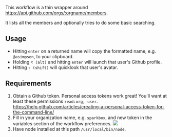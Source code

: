 This workflow is a thin wrapper around https://api.github.com/orgs/:orgname/members.

It lists all the members and optionally tries to do some basic searching.

## Usage
- Hitting `enter` on a returned name will copy the formatted name, e.g. `@asimpson`, to your clipboard.
- Holding `⌥ (alt)` and hitting `enter` will launch that user's Github profile.
- Hitting `⇧ (shift)` will quicklook that user's avatar.

## Requirements
1. Obtain a Github token. Personal access tokens work great!
You'll want at least these permissions `read:org, user`.
https://help.github.com/articles/creating-a-personal-access-token-for-the-command-line/
2. Fill in your organization name, e.g. `sparkbox`, and new token in the variables section of the workflow preferences.
![](https://files.adamsimpson.net/Napkin%2007-27-17%2C%209.58.30%20AM.png)
3. Have node installed at this path `/usr/local/bin/node`.
